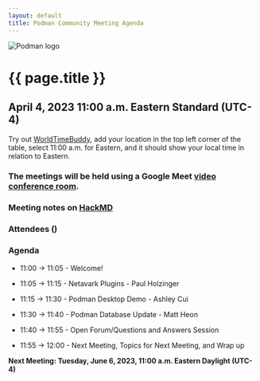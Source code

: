 ```yaml
---
layout: default
title: Podman Community Meeting Agenda
---
```


![Podman logo](../../../images/podman.svg)

# {{ page.title }}
## April 4, 2023 11:00 a.m. Eastern Standard (UTC-4)

Try out [WorldTimeBuddy](https://www.worldtimebuddy.com/?pl=1&lid=5,0&h=5&date=4/4/2023%7C3&hf=1), add your location in the top left corner of the table,
select 11:00 a.m. for Eastern, and it should show your local time in relation to Eastern.

### The meetings will be held using a Google Meet [video conference room](https://meet.google.com/ieq-pxhy-jbh).

### Meeting notes on [HackMD](https://hackmd.io/fc1zraYdS0-klJ2KJcfC7w)

### Attendees ()

### Agenda

* 11:00 -> 11:05 - Welcome! 

* 11:05 -> 11:15 - Netavark Plugins - Paul Holzinger

* 11:15 -> 11:30 - Podman Desktop Demo - Ashley Cui

* 11:30 -> 11:40 - Podman Database Update - Matt Heon

* 11:40 -> 11:55 - Open Forum/Questions and Answers Session

* 11:55 -> 12:00 - Next Meeting, Topics for Next Meeting, and Wrap up

**Next Meeting: Tuesday, June 6, 2023, 11:00 a.m. Eastern Daylight (UTC-4)**
